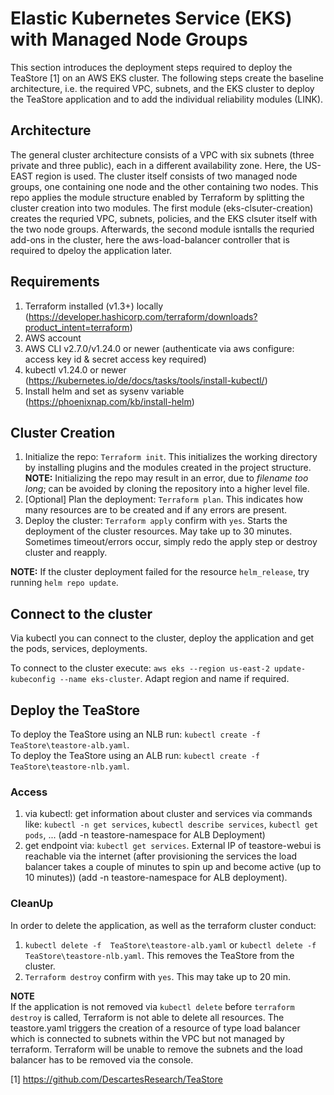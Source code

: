 
# Elastic Kubernetes Service (EKS) with Managed Node Groups

This section introduces the deployment steps required to deploy the TeaStore [1] on an AWS EKS cluster. The following steps create the baseline architecture, i.e. the required VPC, subnets, and the EKS cluster to deploy the TeaStore application and to add the individual reliability modules (LINK).


## Architecture

The general cluster architecture consists of a VPC with six subnets (three private and three public), each in a different availability zone. Here, the US-EAST region is used. The cluster itself consists of two managed node groups, one containing one node and the other containing two nodes. This repo applies the module structure enabled by Terraform by splitting the cluster creation into two modules. The first module (eks-clsuter-creation) creates the requried VPC, subnets, policies, and the EKS clsuter itself with the two node groups. Afterwards, the second module isntalls the requried add-ons in the cluster, here the aws-load-balancer controller that is required to dpeloy the application later. 


## Requirements

1. Terraform installed (v1.3+) locally (https://developer.hashicorp.com/terraform/downloads?product_intent=terraform)
2. AWS account
3. AWS CLI v2.7.0/v1.24.0 or newer (authenticate via aws configure: access key id & secret access key required)
5. kubectl v1.24.0 or newer (https://kubernetes.io/de/docs/tasks/tools/install-kubectl/)
6. Install helm and set as sysenv variable (https://phoenixnap.com/kb/install-helm)


## Cluster Creation

1. Initialize the repo: ``Terraform init``. This initializes the working directory by installing plugins and the modules created in the project structure. **NOTE:** Initializing the repo may result in an error, due to *filename too long*; can be avoided by cloning the repository into a higher level file.
2. [Optional] Plan the deployment: ``Terraform plan``. This indicates how many resources are to be created and if any errors are present.
3. Deploy the cluster: ``Terraform apply`` confirm with ``yes``. Starts the deployment of the cluster resources. May take up to 30 minutes. Sometimes timeout/errors occur, simply redo the apply step or destroy cluster and reapply.   

**NOTE:** If the cluster deployment failed for the resource `helm_release`, try running `` helm repo update ``.


## Connect to the cluster

Via kubectl you can connect to the cluster, deploy the application and get the pods, services, deployments.

To connect to the cluster execute: ``aws eks --region us-east-2 update-kubeconfig --name eks-cluster``. Adapt region and name if required.

## Deploy the TeaStore

To deploy the TeaStore using an NLB run: ``kubectl create -f TeaStore\teastore-alb.yaml``.   
To deploy the TeaStore using an ALB run: ``kubectl create -f TeaStore\teastore-nlb.yaml``. 

### Access

1. via kubectl: get information about cluster and services via commands like: ``kubectl -n get services``, ``kubectl describe services``, ``kubectl get pods``, ... (add -n teastore-namespace for ALB Deployment)
2. get endpoint via: ``kubectl get services``. External IP of teastore-webui is reachable via the internet (after provisioning the services the load balancer takes a couple of minutes to spin up and become active (up to 10 minutes)) (add -n teastore-namespace for ALB deployment).

### CleanUp

In order to delete the application, as well as the terraform cluster conduct:
1. `` kubectl delete -f  TeaStore\teastore-alb.yaml `` or `` kubectl delete -f  TeaStore\teastore-nlb.yaml ``. This removes the TeaStore from the cluster. 
2. ``Terraform destroy`` confirm with ``yes``. This may take up to 20 min. 


**NOTE**  
If the application is not removed via ``kubectl delete`` before ``terraform destroy`` is called, Terraform is not able to delete all resources. The teastore.yaml triggers the creation of a resource of type load balancer which is connected to subnets within the VPC but not managed by terraform. Terraform will be unable to remove the subnets and the load balancer has to be removed via the console.

[1] https://github.com/DescartesResearch/TeaStore

<!-- setx KUBECONFIG " C:\Users\frank\.kube\config" REQUIRED? -->

<!--  kubectl create -f C:\Users\frank\Dokumente\Master\Thesis\mastersthesis\Code\teastore\teastore-nlb.yaml -->
<!--  kubectl create -f C:\Users\frank\Dokumente\Master\Thesis\mastersthesis\Code\teastore\teastore-mod.yaml -->
<!--  kubectl create -f C:\Users\frank\Dokumente\Master\Thesis\mastersthesis\Code\teastore\teastore-rds.yaml -->
<!--  kubectl create -f C:\Users\frank\Dokumente\Master\Thesis\mastersthesis\Code\teastore\teastore-alb.yaml -->
<!--  kubectl create -f C:\Users\frank\Dokumente\Master\Thesis\mastersthesis\Code\teastore\teastore-replicas.yaml -->
<!--  kubectl create -f C:\Users\frank\Dokumente\Master\Thesis\mastersthesis\Code\teastore\teastore-hpa.yaml -->
<!-- kubectl create -f C:\Users\frank\Dokumente\Master\Thesis\mastersthesis\Code\teastore\teastore-health.yaml -->
<!-- kubectl create -f C:\Users\frank\Dokumente\Master\Thesis\mastersthesis\Code\teastore\teastore-health.yaml -->

